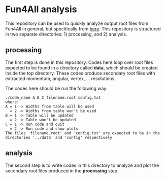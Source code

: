 # Fun4All analysis

This repository can be used to quickly analyze output root files from Fun4All in general, but specifically from [here](https://github.com/eic/g4lblvtx "EIC prototype All-Silicon tracker repository"). This repository is structured in two separate directories: 1) processing, and 2) analysis.

## processing

The first step is done in this repository. Codes here loop over root files expected to be found in a directory called **data**, which should be created inside the top directory. These codes produce secondary root files with extracted momentum, angular, vertex, ... resolutions.

The codes here should be run the following way:

```
./code_name A B C filename.root config.txt
where:
A = 1 -> Widths from table will be used
  = 2 -> Widths from table won't be used
B = 1 -> Table will be updated
  = 2 -> Table won't be updated
C = 1 -> Run code and quit
  = 2 -> Run code and show plots
The files 'filename.root' and 'config.txt' are expected to be in the directories '../data' and 'config' respectively
```

## analysis

The second step is to write codes in this directory to analyze and plot the secondary root files produced in the **processing** step.

